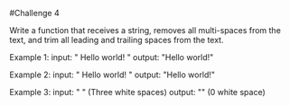 #Challenge 4

Write a function that receives a string, removes all multi-spaces from the text, and trim all leading and trailing
spaces from the text.

Example 1:
input: "  Hello world!  "
output: "Hello world!"

Example 2:
input: "   Hello world!    "
output: "Hello world!"

Example 3:
input: "   " (Three white spaces)
output: "" (0 white space)
